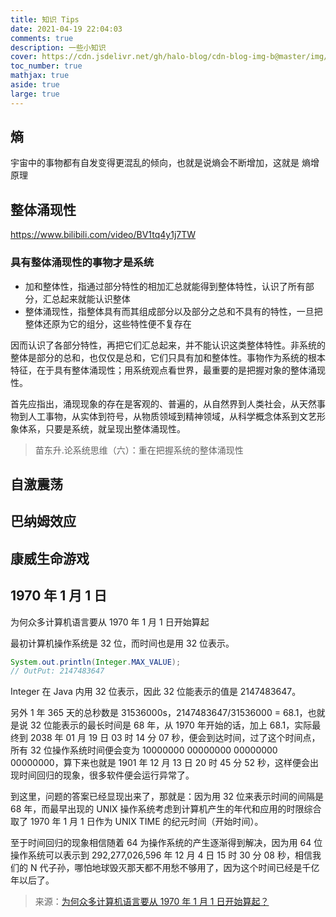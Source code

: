 ```yaml
---
title: 知识 Tips
date: 2021-04-19 22:04:03
comments: true
description: 一些小知识
cover: https://cdn.jsdelivr.net/gh/halo-blog/cdn-blog-img-b@master/img/数学几何.jpg # 页面缩略图
toc_number: true
mathjax: true
aside: true
large: true
---
```



## 熵

宇宙中的事物都有自发变得更混乱的倾向，也就是说熵会不断增加，这就是 熵增原理

## 整体涌现性

https://www.bilibili.com/video/BV1tq4y1j7TW

### 具有整体涌现性的事物才是系统

+ 加和整体性，指通过部分特性的相加汇总就能得到整体特性，认识了所有部分，汇总起来就能认识整体
+ 整体涌现性，指整体具有而其组成部分以及部分之总和不具有的特性，一旦把整体还原为它的组分，这些特性便不复存在

因而认识了各部分特性，再把它们汇总起来，并不能认识这类整体特性。非系统的整体是部分的总和，也仅仅是总和，它们只具有加和整体性。事物作为系统的根本特征，在于具有整体涌现性；用系统观点看世界，最重要的是把握对象的整体涌现性。

首先应指出，涌现现象的存在是客观的、普遍的，从自然界到人类社会，从天然事物到人工事物，从实体到符号，从物质领域到精神领域，从科学概念体系到文艺形象体系，只要是系统，就呈现出整体涌现性。



> 苗东升.论系统思维（六）：重在把握系统的整体涌现性 




## 自激震荡

## 巴纳姆效应

## 康威生命游戏

## 1970 年 1 月 1 日

为何众多计算机语言要从 1970 年 1 月 1 日开始算起

最初计算机操作系统是 32 位，而时间也是用 32 位表示。

```java
System.out.println(Integer.MAX_VALUE);
// OutPut: 2147483647
```

Integer 在 Java 内用 32 位表示，因此 32 位能表示的值是 2147483647。

另外 1 年 365 天的总秒数是 31536000s，2147483647/31536000 = 68.1，也就是说 32 位能表示的最长时间是 68 年，从 1970 年开始的话，加上 68.1，实际最终到 2038 年 01 月 19 日 03 时 14 分 07 秒，便会到达时间，过了这个时间点，所有 32 位操作系统时间便会变为 10000000 00000000 00000000 00000000，算下来也就是 1901 年 12 月 13 日 20 时 45 分 52 秒，这样便会出现时间回归的现象，很多软件便会运行异常了。

到这里，问题的答案已经显现出来了，那就是：因为用 32 位来表示时间的间隔是 68 年，而最早出现的 UNIX 操作系统考虑到计算机产生的年代和应用的时限综合取了 1970 年 1 月 1 日作为 UNIX TIME 的纪元时间（开始时间）。

至于时间回归的现象相信随着 64 为操作系统的产生逐渐得到解决，因为用 64 位操作系统可以表示到 292,277,026,596 年 12 月 4 日 15 时 30 分 08 秒，相信我们的 N 代子孙，哪怕地球毁灭那天都不用愁不够用了，因为这个时间已经是千亿年以后了。

> 来源：[为何众多计算机语言要从 1970 年 1 月 1 日开始算起？](https://developer.51cto.com/art/201508/488060.htm)

